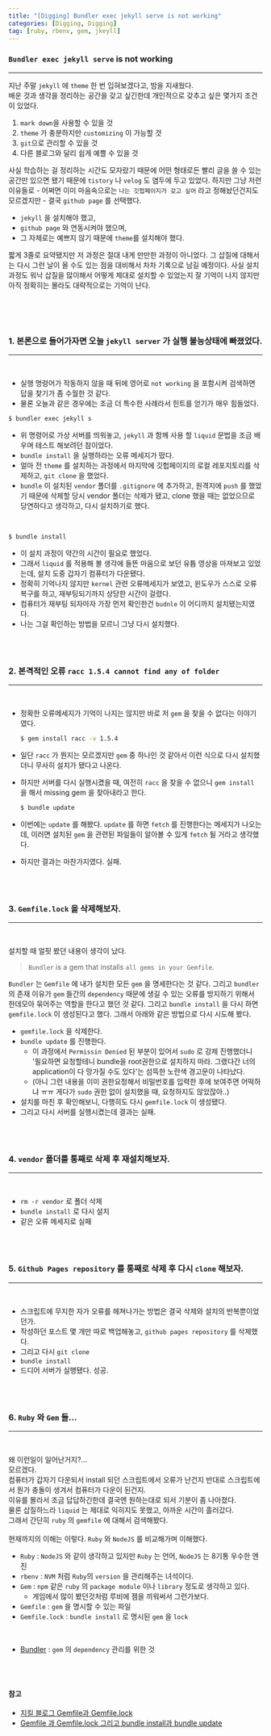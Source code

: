 ```yaml
---
title: "[Digging] Bundler exec jekyll serve is not working"
categories: [Digging, Digging]
tag: [ruby, rbenv, gem, jkeyll]
---
```


### `Bundler exec jekyll serve` is not working

---

지난 주말 `jekyll` 에 `theme` 한 번 입혀보겠다고, 밤을 지새웠다. <br> 배운 것과 생각을 정리하는 공간을 갖고 싶긴한데 개인적으로 갖추고 싶은 몇가지 조건이 있었다.

1. `mark down`을 사용할 수 있을 것
2. `theme` 가 충분하지만 `customizing` 이 가능할 것
3. `git`으로 관리할 수 있을 것
4. 다른 블로그와 달리 쉽게 예쁠 수 있을 것

사실 학습하는 걸 정리하는 시간도 모자랐기 때문에 어떤 형태로든 빨리 글을 쓸 수 있는 공간만 있으면 됐기 때문에 `tistory` 나 `velog` 도 염두에 두고 있었다. 하지만 그냥 저런 이유들로 - 어쩌면 이미 마음속으로는 `나는 깃헙페이지가 갖고 싶어` 라고 정해놨던건지도 모르겠지만 - 결국 `github page` 를 선택했다.

- `jekyll` 을 설치해야 했고,
- `github page` 와 연동시켜야 했으며,
- 그 자체로는 예쁘지 않기 때문에 `theme`를 설치해야 했다.

짧게 3줄로 요약됐지만 저 과정은 절대 내게 만만한 과정이 아니었다. 그 삽질에 대해서는 다시 그런 날이 올 수도 있는 점을 대비해서 차차 기록으로 남길 예정이다. 사실 설치과정도 워낙 삽질을 많이해서 어떻게 제대로 설치할 수 있었는지 잘 기억이 나지 않지만 아직 정확히는 몰라도 대략적으로는 기억이 난다.

<br>
<br>
<br>

### 1. 본론으로 들어가자면 오늘 `jekyll server` 가 실행 불능상태에 빠졌었다.

---

<br>

- 실행 명령어가 작동하지 않을 때 뒤에 영어로 `not working` 을 포함시켜 검색하면 답을 찾기가 좀 수월한 것 같다.
- 물론 오늘과 같은 경우에는 조금 더 특수한 사례라서 힌트를 얻기가 매우 힘들었다.

```bash
$ bundler exec jekyll s
```

- 위 명령어로 가상 서버를 띄워놓고, `jekyll` 과 함께 사용 할 `liquid` 문법을 조금 배우며 테스트 해보려던 참이었다.
- `bundle install` 을 실행하라는 오류 메세지가 떴다.
- 얼마 전 `theme` 를 설치하는 과정에서 마지막에 깃헙페이지의 로컬 레포지토리를 삭제하고, `git clone` 을 했었다.
- `bundle` 이 설치된 `vendor` 폴더를 `.gitignore` 에 추가하고, 원격지에 `push` 를 했었기 때문에 삭제할 당시 vendor 폴더는 삭제가 됐고, clone 했을 때는 없었으므로 당연하다고 생각하고, 다시 설치하기로 했다.

<br>

```bash
$ bundle install
```

- 이 설치 과정이 약간의 시간이 필요로 했었다.
- 그래서 `liquid` 를 적용해 볼 생각에 들뜬 마음으로 보던 유튭 영상을 마져보고 있었는데, 설치 도중 갑자기 컴퓨터가 다운됐다.
- 정확히 기억나지 않지만 `kernel` 관련 오류메세지가 보였고, 윈도우가 스스로 오류복구를 하고, 재부팅되기까지 상당한 시간이 걸렸다.
- 컴퓨터가 재부팅 되자마자 가장 먼저 확인한건 `budnle` 이 어디까지 설치됐는지였다.
- 나는 그걸 확인하는 방법을 모르니 그냥 다시 설치했다.

<br><br>

### 2. 본격적인 오류 `racc 1.5.4 cannot find any of folder`

---

<br>

- 정확한 오류메세지가 기억이 나지는 않지만 바로 저 `gem` 을 찾을 수 없다는 이야기였다.

  ```bash
  $ gem install racc -v 1.5.4
  ```

- 일단 `racc` 가 뭔지는 모르겠지만 `gem` 중 하나인 것 같아서 이런 식으로 다시 설치했더니 무사히 설치가 됐다고 나온다.
- 하지만 서버를 다시 실행시켰을 때, 여전히 `racc` 을 찾을 수 없으니 `gem install` 을 해서 missing gem 을 찾아내라고 한다.

  ```bash
  $ bundle update
  ```

- 이번에는 `update` 를 해봤다. `update` 를 하면 `fetch` 를 진행한다는 메세지가 나오는데, 이러면 설치된 `gem` 을 관련된 파일들이 알아볼 수 있게 `fetch` 될 거라고 생각했다.
- 하지만 결과는 마찬가지였다. 실패.

<br><br>

### 3. `Gemfile.lock` 을 삭제해보자.

---

<br>

설치할 때 얼핏 봤던 내용이 생각이 났다.

> `Bundler` is a gem that installs `all gems in your Gemfile`.

`Bundler` 는 `Gemfile` 에 내가 설치한 모든 `gem` 을 명세한다는 것 같다. 그리고 `bundler` 의 존재 이유가 `gem` 들간의 `dependency` 때문에 생길 수 있는 오류를 방지하기 위해서 한데모아 묶어주는 역할을 한다고 했던 것 같다. 그리고 `bundle install` 을 다시 하면 `gemfile.lock` 이 생성된다고 했다. 그래서 아래와 같은 방법으로 다시 시도해 봤다.

- `gemfile.lock` 을 삭제한다.
- `bundle update` 를 진행한다.
  - 이 과정에서 `Permissin Denied` 된 부분이 있어서 `sudo` 로 강제 진행했더니 '필요하면 요청할테니 bundle을 root권한으로 설치하지 마라. 그랬다간 너의 application이 다 망가질 수도 있다'는 섬뜩한 노란색 경고문이 나타났다.
  - (아니 그런 내용을 이미 권한요청해서 비밀번호를 입력한 후에 보여주면 어떡하냐 ㅠㅠ 게다가 `sudo` 권한 없이 설치했을 때, 요청하지도 않았잖아..)
- 설치를 마친 후 확인해보니, 다행히도 다시 `gemfile.lock` 이 생성됐다.
- 그리고 다시 서버를 실행시켰는데 결과는 실패.

<br><br>

### 4. `vendor` 폴더를 통째로 삭제 후 재설치해보자.

---

<br>

- `rm -r vendor` 로 폴더 삭제
- `bundle install` 로 다시 설치
- 같은 오류 메세지로 실패

<br><br>

### 5. `Github Pages repository` 를 통째로 삭제 후 다시 `clone` 해보자.

---

<br>

- 스크립트에 무지한 자가 오류를 헤쳐나가는 방법은 결국 삭제와 설치의 반복뿐이었던가.
- 작성하던 포스트 몇 개만 따로 백업해놓고, `github pages repository` 를 삭제했다.
- 그리고 다시 `git clone`
- `bundle install`
- 드디어 서버가 실행됐다. 성공.

<br><br>

### 6. `Ruby` 와 `Gem` 들...

---

<br>

왜 이런일이 일어난거지?... <br>
모르겠다. <br>
컴퓨터가 갑자기 다운되서 install 되던 스크립트에서 오류가 난건지 반대로 스크립트에서 뭔가 충돌이 생겨서 컴퓨터가 다운이 된건지. <br>
이유를 몰라서 조금 답답하긴한데 결국엔 원하는대로 되서 기분이 좀 나아졌다. <br>
물론 삽질하느라 `liquid` 는 제대로 익히지도 못했고, 아까운 시간이 흘러갔다. <br>
그래서 간단히 `ruby` 의 `gemfile` 에 대해서 검색해봤다. <br> <br>
현재까지의 이해는 이렇다. `Ruby` 와 `NodeJS` 를 비교해가며 이해했다.
<br>

- `Ruby` : `NodeJS` 와 같이 생각하고 있지만 `Ruby` 는 언어, `NodeJS` 는 8기통 우수한 엔진
- `rbenv` : `NVM` 처럼 `Ruby`의 `version` 을 관리해주는 녀석이다.
- `Gem` : `npm` 같은 `ruby` 의 `package module` 이나 `library` 정도로 생각하고 있다.
  - 게임에서 많이 봤던것처럼 루비에 젬을 끼워써서 그런가보다.
- `Gemfile` : `gem` 을 명시할 수 있는 파일
- `Gemfile.lock` : `bundle install` 로 명시된 `gem` 을 `lock`

<br>

- [Bundler](https://bundler.io/) : `gem` 의 `dependency` 관리를 위한 것

<br><br>

#### 참고

- [지킬 블로그 Gemfile과 Gemfile.lock](https://techstock.biz/Jekyll-Blog/Gemfile-Gemfile.lock/)
- [Gemfile 과 Gemfile.lock 그리고 bundle install과 bundle update](https://jehogu.tistory.com/entry/Gemfile-%EA%B3%BC-Gemfilelock-%EA%B7%B8%EB%A6%AC%EA%B3%A0-bundle-install%EA%B3%BC-bundle-update)
